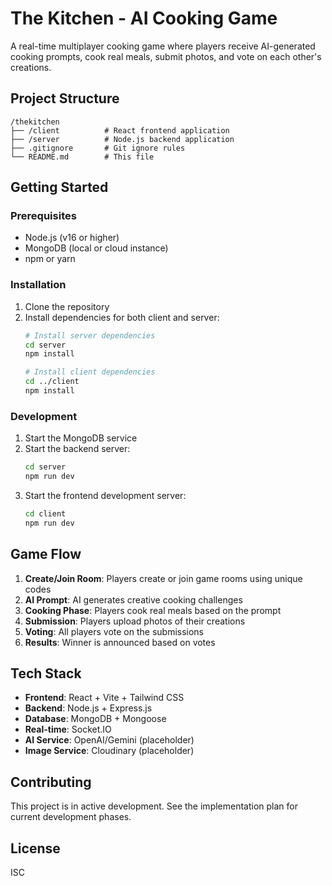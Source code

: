 # The Kitchen - AI Cooking Game

A real-time multiplayer cooking game where players receive AI-generated cooking prompts, cook real meals, submit photos, and vote on each other's creations.

## Project Structure

```
/thekitchen
├── /client          # React frontend application
├── /server          # Node.js backend application
├── .gitignore       # Git ignore rules
└── README.md        # This file
```

## Getting Started

### Prerequisites
- Node.js (v16 or higher)
- MongoDB (local or cloud instance)
- npm or yarn

### Installation

1. Clone the repository
2. Install dependencies for both client and server:
   ```bash
   # Install server dependencies
   cd server
   npm install
   
   # Install client dependencies
   cd ../client
   npm install
   ```

### Development

1. Start the MongoDB service
2. Start the backend server:
   ```bash
   cd server
   npm run dev
   ```
3. Start the frontend development server:
   ```bash
   cd client
   npm run dev
   ```

## Game Flow

1. **Create/Join Room**: Players create or join game rooms using unique codes
2. **AI Prompt**: AI generates creative cooking challenges
3. **Cooking Phase**: Players cook real meals based on the prompt
4. **Submission**: Players upload photos of their creations
5. **Voting**: All players vote on the submissions
6. **Results**: Winner is announced based on votes

## Tech Stack

- **Frontend**: React + Vite + Tailwind CSS
- **Backend**: Node.js + Express.js
- **Database**: MongoDB + Mongoose
- **Real-time**: Socket.IO
- **AI Service**: OpenAI/Gemini (placeholder)
- **Image Service**: Cloudinary (placeholder)

## Contributing

This project is in active development. See the implementation plan for current development phases.

## License

ISC